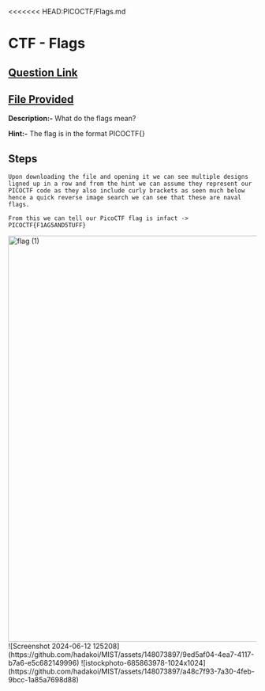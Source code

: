 <<<<<<< HEAD:PICOCTF/Flags.md
# CTF - Flags

## [Question Link](https://play.picoctf.org/practice/challenge/31?page=1&search=Flags)
## [File Provided](https://jupiter.challenges.picoctf.org/static/fbeb5f9040d62b18878d199cdda2d253/flag.png)

**Description:-**  What do the flags mean? <br>

**Hint:-**  The flag is in the format PICOCTF{} <br>

## Steps 


``` 
Upon downloading the file and opening it we can see multiple designs ligned up in a row and from the hint we can assume they represent our PICOCTF code as they also include curly brackets as seen much below
hence a quick reverse image search we can see that these are naval flags.

From this we can tell our PicoCTF flag is infact -> PICOCTF{F1AG5AND5TUFF}

```

<img width="821" alt="flag (1)" src="https://github.com/hadakoi/MIST/assets/148073897/44f04056-3297-4d51-86eb-19846c1496ba">
![Screenshot 2024-06-12 125208](https://github.com/hadakoi/MIST/assets/148073897/9ed5af04-4ea7-4117-b7a6-e5c682149996)
![istockphoto-685863978-1024x1024](https://github.com/hadakoi/MIST/assets/148073897/a48c7f93-7a30-4feb-9bcc-1a85a7698d88)

